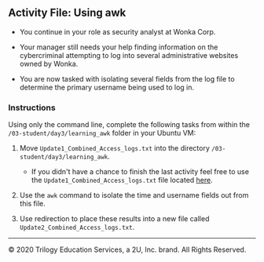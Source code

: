## Activity File: Using awk   
  
- You continue in your role as security analyst at Wonka Corp.

- Your manager still needs your help finding information on the cybercriminal attempting to log into several administrative websites owned by Wonka.

- You are now tasked with isolating several fields from the log file to determine the primary username being used to log in.

### Instructions

Using only the command line, complete the following tasks from within the `/03-student/day3/learning_awk` folder in your Ubuntu VM:
  
  1. Move `Update1_Combined_Access_logs.txt` into the directory `/03-student/day3/learning_awk`.
     - If you didn't have a chance to finish the last activity feel free to use the `Update1_Combined_Access_logs.txt` file located [here](Update1_Combined_Access_logs.txt). 

  1. Use the `awk` command to isolate the time and username fields out from this file.

  1. Use redirection to place these results into a new file called `Update2_Combined_Access_logs.txt`. 

---

© 2020 Trilogy Education Services, a 2U, Inc. brand. All Rights Reserved.
